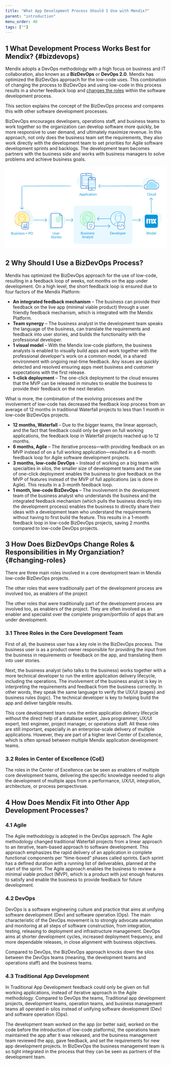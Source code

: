 ```yaml
---
title: "What App Development Process Should I Use with Mendix?"
parent: "introduction"
menu_order: 40
tags: [""]
---
```


## 1 What Development Process Works Best for Mendix? {#bizdevops}

Mendix adopts a DevOps methodology with a high focus on business and IT collaboration, also known as a **BizDevOps** or **DevOps 2.0**. Mendix has optimized the BizDevOps approach for the low-code uses. This combination of changing the process to BizDevOps and using low-code in this process results in a shorter feedback loop and [changes the roles](#changing-roles) within the software development process.

This section explains the concept of the BizDevOps process and compares this with other software development processes.

BizDevOps encourages developers, operations staff, and business teams to work together so the organization can develop software more quickly, be more responsive to user demand, and ultimately maximize revenue. In this approach, not only does the business team set the requirements, they also work directly with the development team to set priorities for Agile software development sprints and backlogs. The development team becomes partners with the business side and works with business managers to solve problems and achieve business goals.

![](attachments/Mendix_RAD_process.png)

## 2 Why Should I Use a BizDevOps Process?

Mendix has optimized the BizDevOps approach for the use of low-code, resulting in a feedback loop of weeks, not months on the app under development. On a high level, the short feedback loop is ensured due to four factors of the Mendix Platform:

* **An integrated feedback mechanism** – The business can provide their feedback on the live app (minimal viable product) through a user friendly feedback mechanism, which is integrated with the Mendix Platform.
* **Team synergy** – The business analyst in the development team speaks the language of the business, can translate the requirements and feedback into user stories, and builds the functionality with the professional developer.
* **1 visual model** – With the Mendix low-code platform, the business analysts is enabled to visually build apps and work together with the professional developer's work on a common model, in a shared environment with ongoing real-time feedback. Any issues are quickly detected and resolved ensuring apps meet business and customer expectations with the first release.
* **1-click deployment** – The one-click deployment to the cloud ensures that the MVP can be released in minutes to enable the business to provide their feedback on the next iteration.

What is more, the combination of the evolving processes and the involvement of low-code has decreased the feedback loop process from an average of 12 months in traditional Waterfall projects to less than 1 month in low-code BizDevOps projects.

* **12 months, Waterfall** – Due to the bigger teams, the linear approach, and the fact that feedback could only be given on full working applications, the feedback loop in Waterfall projects reached up to 12 months.
* **6 months, Agile** – The iterative process—with providing feedback on an MVP instead of on a full working application—resulted in a 6-month feedback loop for Agile software development projects.
* **3 months, low-code DevOps** –  Instead of working on a big team with specialties in silos, the smaller size of development teams and the use of one-click deployment enables the business to give feedback on the MVP of features instead of the MVP of full applications (as is done in Agile). This results in a 3-month feedback loop.
* **1 month, low-code BizDevOps** – The involvement in the development team of the business analyst who understands the business and the integrated feedback mechanism (which pulls the business directly into the development process) enables the business to directly share their ideas with a development team who understand the requirements without having to first build the feature. This results in a 1-month feedback loop in low-code BizDevOps projects, saving 2 months compared to low-code DevOps projects.

## 3 How Does BizDevOps Change Roles & Responsibilities in My Organziation? {#changing-roles}

There are three main roles involved in a core development team in Mendix low-code BizDevOps projects. 

The other roles that were traditionally part of the development process are involved too, as enablers of the project

The other roles that were traditionally part of the development process are involved too, as enablers of the project. They are often involved as an enabler and specialist over the complete program/portfolio of apps that are under development.

### 3.1 Three Roles in the Core Development Team

First of all, the business user has a key role in the BizDevOps process. The business user is as a product owner responsible for providing the input from the business in requirements or feedback on the app, and translating them into user stories. 

Next, the business analyst (who talks to the business) works together with a more technical developer to run the entire application delivery lifecycle, including the operations. The involvement of the business analyst is key in interpreting the requirements and feedback from the business correctly. In other words, they speak the same language to verify the UX/UI (pages) and business rules (logic). The technical developer is key to helping build the app and deliver tangible results.

This core development team runs the entire application delivery lifecycle without the direct help of a database expert, Java programmer, UX/UI expert, test engineer, project manager, or operations staff. All these roles are still important, especially in an enterprise-scale delivery of multiple applications. However, they are part of a higher level Center of Excellence, which is often spread between multiple Mendix application development teams.

### 3.2 Roles in Center of Excellence (CoE)

The roles in the Center of Excellence can be seen as enablers of multiple core development teams, delivering the specific knowledge needed to align the development of multiple apps from a performance, UX/UI, integration, architecture, or process perspectivsae.

## 4 How Does Mendix Fit into Other App Development Processes?

### 4.1 Agile

The Agile methodology is adopted in the DevOps approach. The Agile methodology changed traditional Waterfall projects from a linear approach to an iterative, team-based approach to software development. This approach emphasizes the rapid delivery of an application in complete functional components per “time-boxed” phases called sprints. Each sprint has a defined duration with a running list of deliverables, planned at the start of the sprint. The Agile approach enables the business to review a minimal viable product (MVP), which is a product with just enough features to satisfy and enable the business to provide feedback for future development.

### 4.2 DevOps

DevOps is a software engineering culture and practice that aims at unifying software development (Dev) and software operation (Ops). The main characteristic of the DevOps movement is to strongly advocate automation and monitoring at all steps of software construction, from integration, testing, releasing to deployment and infrastructure management. DevOps aims at shorter development cycles, increased deployment frequency, and more dependable releases, in close alignment with business objectives. 

Compared to DevOps, the BizDevOps approach knocks down the silos between the DevOps teams (meaning, the development teams and operations staff) and the business teams.

### 4.3 Traditional App Development

In Traditional App Development feedback could only be given on full working applications, instead of iterative approach in the Agile methodology. Compared to DevOps the teams, Traditional app development projects, development teams, operation teams, and business management teams all operated in silos instead of unifying software development (Dev) and software operation (Ops). 

The development team worked on the app (or better said, worked on the code before the introduction of low-code platforms), the operations team maintained the app after it was released, and the business management team reviewed the app, gave feedback, and set the requirements for new app development projects. In BizDevOps the business management team is so tight integrated in the process that they can be seen as partners of the development team.

